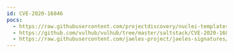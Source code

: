```yaml
---
id: CVE-2020-16846
pocs:
  - https://raw.githubusercontent.com/projectdiscovery/nuclei-templates/master/cves/2020/CVE-2020-16846.yaml
  - https://github.com/vulhub/vulhub/tree/master/saltstack/CVE-2020-16846
  - https://raw.githubusercontent.com/jaeles-project/jaeles-signatures/master/cves/saltstack-rce-cve-2020-16846.yaml  - https://raw.githubusercontent.com/rapid7/metasploit-framework/master/modules/exploits/linux/http/saltstack_salt_api_cmd_exec.rb
---
```

